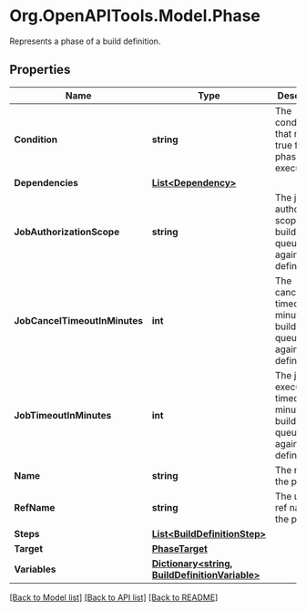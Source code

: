# Org.OpenAPITools.Model.Phase
Represents a phase of a build definition.

## Properties

Name | Type | Description | Notes
------------ | ------------- | ------------- | -------------
**Condition** | **string** | The condition that must be true for this phase to execute. | [optional] 
**Dependencies** | [**List&lt;Dependency&gt;**](Dependency.md) |  | [optional] 
**JobAuthorizationScope** | **string** | The job authorization scope for builds queued against this definition. | [optional] 
**JobCancelTimeoutInMinutes** | **int** | The cancellation timeout, in minutes, for builds queued against this definition. | [optional] 
**JobTimeoutInMinutes** | **int** | The job execution timeout, in minutes, for builds queued against this definition. | [optional] 
**Name** | **string** | The name of the phase. | [optional] 
**RefName** | **string** | The unique ref name of the phase. | [optional] 
**Steps** | [**List&lt;BuildDefinitionStep&gt;**](BuildDefinitionStep.md) |  | [optional] 
**Target** | [**PhaseTarget**](PhaseTarget.md) |  | [optional] 
**Variables** | [**Dictionary&lt;string, BuildDefinitionVariable&gt;**](BuildDefinitionVariable.md) |  | [optional] 

[[Back to Model list]](../README.md#documentation-for-models) [[Back to API list]](../README.md#documentation-for-api-endpoints) [[Back to README]](../README.md)

